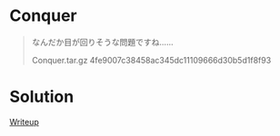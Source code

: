 # Conquer
> なんだか目が回りそうな問題ですね……
> 
> Conquer.tar.gz 4fe9007c38458ac345dc11109666d30b5d1f8f93

# Solution
[Writeup](./solve/writeup.md)
